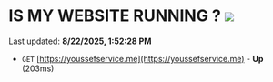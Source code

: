 # IS MY WEBSITE RUNNING ? [![](https://img.shields.io/static/v1?label=Sponsor&message=%E2%9D%A4&logo=GitHub&color=%23fe8e86)](https://github.com/sponsors/Youssef-Lehmam)

Last updated: **8/22/2025, 1:52:28 PM**

- `GET` [https://youssefservice.me](https://youssefservice.me) - **Up** (203ms)
